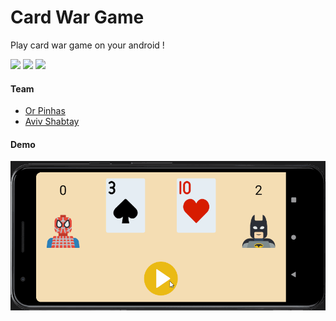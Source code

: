 # Card War Game 

Play card war game on your android !

<p align="left">
    <img src="https://img.shields.io/badge/OS-Android-blue.svg">
    <img src="https://img.shields.io/badge/Language-Java-blue.svg">
    <img src="https://img.shields.io/badge/License-MIT-blue.svg">
</p>


#### Team
* [Or Pinhas](https://github.com/orpinhas20)
* [Aviv Shabtay](https://github.com/AvivShabtay)


#### Demo
<img src="img/../imgs/play_demo.gif" width =600>

